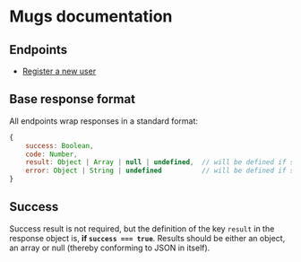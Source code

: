 # Mugs documentation

## Endpoints

- [Register a new user](register-a-new-user.md)

## Base response format

All endpoints wrap responses in a standard format:

```javascript
{
    success: Boolean,
    code: Number,
    result: Object | Array | null | undefined,  // will be defined if success === true
    error: Object | String | undefined          // will be defined if success === false
}
```

## Success

Success result is not required, but the definition of the key `result` in the response object is, **if `success === true`**. Results should be either an object, an array or null (thereby conforming to JSON in itself).